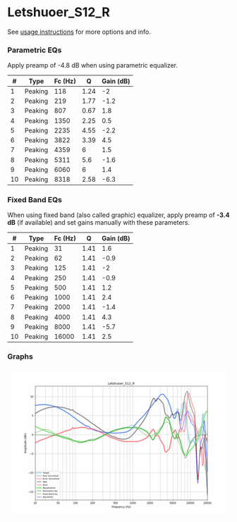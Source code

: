 # Letshuoer_S12_R
See [usage instructions](https://github.com/jaakkopasanen/AutoEq#usage) for more options and info.

### Parametric EQs
Apply preamp of -4.8 dB when using parametric equalizer.

|   # | Type    |   Fc (Hz) |    Q |   Gain (dB) |
|-----|---------|-----------|------|-------------|
|   1 | Peaking |       118 | 1.24 |        -2   |
|   2 | Peaking |       219 | 1.77 |        -1.2 |
|   3 | Peaking |       807 | 0.67 |         1.8 |
|   4 | Peaking |      1350 | 2.25 |         0.5 |
|   5 | Peaking |      2235 | 4.55 |        -2.2 |
|   6 | Peaking |      3822 | 3.39 |         4.5 |
|   7 | Peaking |      4359 | 6    |         1.5 |
|   8 | Peaking |      5311 | 5.6  |        -1.6 |
|   9 | Peaking |      6060 | 6    |         1.4 |
|  10 | Peaking |      8318 | 2.58 |        -6.3 |

### Fixed Band EQs
When using fixed band (also called graphic) equalizer, apply preamp of **-3.4 dB** (if available) and set gains manually with these parameters.

|   # | Type    |   Fc (Hz) |    Q |   Gain (dB) |
|-----|---------|-----------|------|-------------|
|   1 | Peaking |        31 | 1.41 |         1.6 |
|   2 | Peaking |        62 | 1.41 |        -0.9 |
|   3 | Peaking |       125 | 1.41 |        -2   |
|   4 | Peaking |       250 | 1.41 |        -0.9 |
|   5 | Peaking |       500 | 1.41 |         1.2 |
|   6 | Peaking |      1000 | 1.41 |         2.4 |
|   7 | Peaking |      2000 | 1.41 |        -1.4 |
|   8 | Peaking |      4000 | 1.41 |         4.3 |
|   9 | Peaking |      8000 | 1.41 |        -5.7 |
|  10 | Peaking |     16000 | 1.41 |         2.5 |

### Graphs
![](./Letshuoer_S12_R.png)
